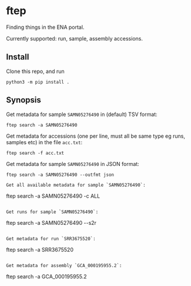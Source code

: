 # ftep

Finding things in the ENA portal.

Currently supported: run, sample, assembly accessions.


## Install

Clone this repo, and run
```
python3 -m pip install .
```


## Synopsis

Get metadata for sample `SAMN05276490` in (default) TSV format:
```
ftep search -a SAMN05276490
```

Get metadata for accessions (one per line, must all be same type eg runs, samples etc)
in the file `acc.txt`:
```
ftep search -f acc.txt
```

Get metadata for sample `SAMN05276490` in JSON format:
```
ftep search -a SAMN05276490 --outfmt json

Get all available metadata for sample `SAMN05276490`:
```
ftep search -a SAMN05276490 -c ALL
```

Get runs for sample `SAMN05276490`:
```
ftep search -a SAMN05276490 --s2r
```

Get metadata for run `SRR3675520`:
```
ftep search -a SRR3675520
```

Get metadata for assembly `GCA_000195955.2`:
```
ftep search -a GCA_000195955.2
```


